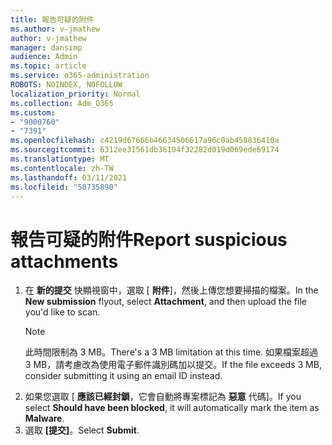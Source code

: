 ```yaml
---
title: 報告可疑的附件
ms.author: v-jmathew
author: v-jmathew
manager: dansimp
audience: Admin
ms.topic: article
ms.service: o365-administration
ROBOTS: NOINDEX, NOFOLLOW
localization_priority: Normal
ms.collection: Adm_O365
ms.custom:
- "9000760"
- "7391"
ms.openlocfilehash: c4219d67666b46634506617a96c0ab458836410a
ms.sourcegitcommit: 6312ee31561db36104f32282d019d069ede69174
ms.translationtype: MT
ms.contentlocale: zh-TW
ms.lasthandoff: 03/11/2021
ms.locfileid: "50735890"
---
```

# <a name="report-suspicious-attachments"></a><span data-ttu-id="7f135-102">報告可疑的附件</span><span class="sxs-lookup"><span data-stu-id="7f135-102">Report suspicious attachments</span></span>

1. <span data-ttu-id="7f135-103">在 **新的提交** 快顯視窗中，選取 [ **附件**]，然後上傳您想要掃描的檔案。</span><span class="sxs-lookup"><span data-stu-id="7f135-103">In the **New submission** flyout, select **Attachment**, and then upload the file you'd like to scan.</span></span>
    > [!NOTE]
    > <span data-ttu-id="7f135-104">此時間限制為 3 MB。</span><span class="sxs-lookup"><span data-stu-id="7f135-104">There's a 3 MB limitation at this time.</span></span> <span data-ttu-id="7f135-105">如果檔案超過 3 MB，請考慮改為使用電子郵件識別碼加以提交。</span><span class="sxs-lookup"><span data-stu-id="7f135-105">If the file exceeds 3 MB, consider submitting it using an email ID instead.</span></span>
2. <span data-ttu-id="7f135-106">如果您選取 [ **應該已經封鎖**，它會自動將專案標記為 **惡意** 代碼]。</span><span class="sxs-lookup"><span data-stu-id="7f135-106">If you select **Should have been blocked**, it will automatically mark the item as **Malware**.</span></span>
3. <span data-ttu-id="7f135-107">選取 **[提交]**。</span><span class="sxs-lookup"><span data-stu-id="7f135-107">Select **Submit**.</span></span>
